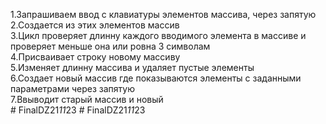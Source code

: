 1.Запрашиваем ввод с клавиатуры элементов массива, через запятую<br>
2.Создается из этих элементов массив<br>
3.Цикл проверяет длинну каждого вводимого элемента в массиве и проверяет меньше она или ровна 3 символам<br>
4.Присваивает строку новому массиву<br>
5.Изменяет длинну массива и удаляет пустые элементы<br>
6.Создает новый массив где показываются элементы с заданными параметрами через запятую<br>
7.Ввыводит старый массив и новый <br>#   F i n a l D Z 2 1 _ 1 1 _ 2 3  
 #   F i n a l D Z 2 1 _ 1 1 _ 2 3  
 